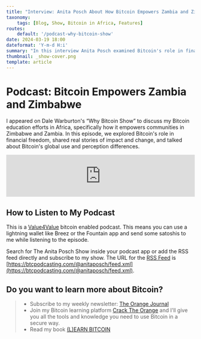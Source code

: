 ```yaml
---
title: "Interview: Anita Posch About How Bitcoin Empowers Zambia and Zimbabwe"
taxonomy:
    tags: [Blog, Show, Bitcoin in Africa, Features]
routes:
    default: '/podcast-why-bitcoin-show'
date: 2024-03-19 18:00
dateformat: 'Y-m-d H:i'
summary: "In this interview Anita Posch examined Bitcoin's role in financial freedom, shared impact stories, and analyzed Bitcoin's global use and perception differences."
thumbnail: _show-cover.png
template: article
---
```


# Podcast: Bitcoin Empowers Zambia and Zimbabwe

I appeared on Dale Warburton's “Why Bitcoin Show” to discuss my Bitcoin education efforts in Africa, specifically how it empowers communities in Zimbabwe and Zambia. In this episode, we explored Bitcoin's role in financial freedom, shared real stories of impact and change, and talked about Bitcoin's global use and perception differences.

<iframe width="100%" height="112" frameborder="0" scrolling="no" style="width: 100%; height: 112px;  overflow: hidden;" src="https://btcpodcasting.com/@anitaposch/episodes/bitcoin-empowers-zambia-and-zimbabwe/embed/dark"></iframe>

## How to Listen to My Podcast
This is a [Value4Value](https://value4value.info/) bitcoin enabled podcast. This means you can use a lightning wallet like Breez or the Fountain app and send some satoshis to me while listening to the episode. 

Search for The Anita Posch Show inside your podcast app or add the RSS feed directly and subscribe to my show. The URL for the [RSS Feed](https://btcpodcasting.com/@anitaposch/feed.xml) is [https://btcpodcasting.com/@anitaposch/feed.xml](https://btcpodcasting.com/@anitaposch/feed.xml).

## Do you want to learn more about Bitcoin? 

> * Subscribe to my weekly newsletter: [The Orange Journal](https://anita.link/news)
> * Join my Bitcoin learning platform [Crack The Orange](https://cracktheorange.com) and I'll give you all the tools and knowledge you need to use Bitcoin in a secure way.
> * Read my book [(L)EARN BITCOIN](https://learnbitcoin.link/)